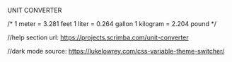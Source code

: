 
UNIT CONVERTER

/*
1 meter = 3.281 feet
1 liter = 0.264 gallon
1 kilogram = 2.204 pound
*/

//help section url: https://projects.scrimba.com/unit-converter

//dark mode source: https://lukelowrey.com/css-variable-theme-switcher/

